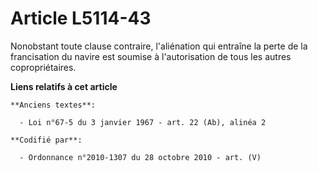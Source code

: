 # Article L5114-43

Nonobstant toute clause contraire, l'aliénation qui entraîne la perte de la francisation du navire est soumise à
l'autorisation de tous les autres copropriétaires.

**Liens relatifs à cet article**

	**Anciens textes**:

	  - Loi n°67-5 du 3 janvier 1967 - art. 22 (Ab), alinéa 2

	**Codifié par**:

	  - Ordonnance n°2010-1307 du 28 octobre 2010 - art. (V)

